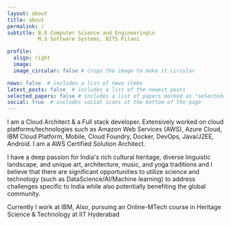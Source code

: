 ```yaml
---
layout: about
title: about
permalink: /
subtitle: B.E Computer Science and Engineering\n
          M.S Software Systems, BITS Pilani

profile:
  align: right
  image:
  image_circular: false # crops the image to make it circular

news: false  # includes a list of news items
latest_posts: false  # includes a list of the newest posts
selected_papers: false # includes a list of papers marked as "selected={true}"
social: true  # includes social icons at the bottom of the page
---
```


I am a Cloud Architect & a Full stack developer. Extensively worked on cloud platforms/technologies such as Amazon Web Services (AWS), Azure Cloud, IBM Cloud Platform, Mobile, Cloud Foundry, Docker, DevOps, Java/J2EE, Android. I am a AWS Certified Solution Architect.

I have a deep passion for India's rich cultural heritage, diverse linguistic landscape, and unique art, architecture, music, and yoga traditions and I believe that there are significant opportunities to utilize science and technology (such as DataScience/AI/Machine learning) to address challenges specific to India while also potentially benefiting the global community.

Currently I work at IBM, Also, pursuing an Online-MTech course in Heritage Science & Technology at IIT Hyderabad
